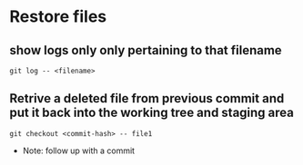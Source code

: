 # Restore files

## show logs only only pertaining to that filename
`git log -- <filename>`

## Retrive a deleted file from previous commit and put it back into the working tree and staging area
`git checkout <commit-hash> -- file1`   
- Note: follow up with a commit
